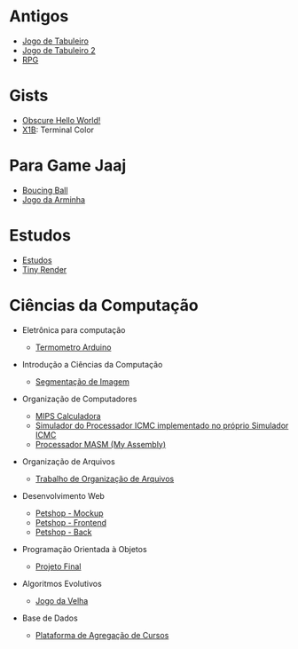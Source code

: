 # Antigos
- [Jogo de Tabuleiro](https://github.com/Edwolt/Jogo-de-Tabuleiro)
- [Jogo de Tabuleiro 2](https://github.com/Edwolt/Jogo-de-Tabuleiro-2)
- [RPG](https://github.com/Edwolt/RPG)

# Gists
- [Obscure Hello World!](https://gist.github.com/Edwolt/7b74c332715207c876628dd9a5e6e997)
- [X1B](https://gist.github.com/Edwolt/95d32eb40e79f4f73a6a4a102753292a): Terminal Color

# Para Game Jaaj
- [Boucing Ball](https://github.com/Edwolt/BoucingBall)
- [Jogo da Arminha](https://github.com/Edwolt/JogoDaArminha)

# Estudos
- [Estudos](https://gitlab.com/Edwolt/Estudos)
- [Tiny Render](https://github.com/Edwolt/TinyRenderer)

# Ciências da Computação
- Eletrônica para computação
    - [Termometro Arduino](https://github.com/Edwolt/Termometro-Arduino)
- Introdução a Ciências da Computação
    - [Segmentação de Imagem](https://github.com/Edwolt/TrabalhoICC-SegmentacaoDeImagem)

- Organização de Computadores
    - [MIPS Calculadora](https://github.com/Edwolt/MIPS-Calculadora)
    - [Simulador do Processador ICMC implementado no próprio Simulador ICMC](https://github.com/Edwolt/PICMC-Simul)
    - [Processador MASM (My Assembly)](https://github.com/Edwolt/Processador-MASM)
- Organização de Arquivos
    - [Trabalho de Organização de Arquivos](https://github.com/Edwolt/OrganizacaoDeArquivos-Trabalho)
- Desenvolvimento Web
    - [Petshop - Mockup](https://github.com/Edwolt/Petshop-Mockup)
    - [Petshop - Frontend](https://github.com/FulecoRafa/petshop-front)
    - [Petshop - Back](https://github.com/FulecoRafa/petshop-back)
- Programação Orientada à Objetos
    - [Projeto Final](https://github.com/lucasyamamoto/SSC0103-Programacao-Orientada-a-Objetos-Projeto-Final)

- Algoritmos Evolutivos
    - [Jogo da Velha](https://github.com/Edwolt/Jogo-da-Velha)

- Base de Dados
    - [Plataforma de Agregação de Cursos](https://github.com/WictorDalbosco/TrabalhoBD)
